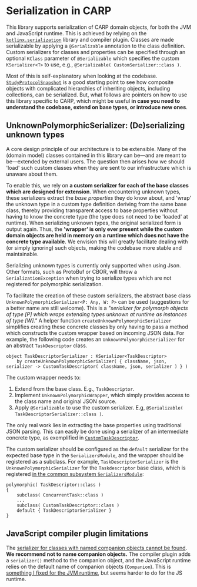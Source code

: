 # Serialization in CARP

This library supports serialization of CARP domain objects, for both the JVM and JavaScript runtime.
This is achieved by relying on the [`kotlinx.serialization`](https://github.com/Kotlin/kotlinx.serialization) library and compiler plugin.
Classes are made serializable by applying a `@Serializable` annotation to the class definition.
Custom serializers for classes and properties can be specified through an optional `KClass` parameter of `@Serializable` which specifies the custom `KSerializer<T>` to use, e.g., `@Serializable( CustomSerializer::class )`.

Most of this is self-explanatory when looking at the codebase. [`StudyProtocolSnapshot`](../carp.protocols.core/src/commonMain/kotlin/dk/cachet/carp/protocols/application/StudyProtocolSnapshot.kt) is a good starting point to see how composite objects with complicated hierarchies of inheriting objects, including collections, can be serialized.
But, what follows are pointers on how to use this library specific to CARP, which might be useful **in case you need to understand the codebase, extend on base types, or introduce new ones**.

## UnknownPolymorphicSerializer: (De)serializing unknown types

A core design principle of our architecture is to be extensible.
Many of the (domain model) classes contained in this library can be—and are meant to be—extended by external users.
The question then arises how we should 'load' such custom classes when they are sent to our infrastructure which is unaware about them.

To enable this, we rely on **a custom serializer for each of the base classes which are designed for extension**.
When encountering unknown types, these serializers extract the _base properties_ they do know about, and 'wrap' the unknown type in a custom type definition deriving from the same base class, thereby providing transparent access to base properties without having to know the concrete type (the type does not need to be 'loaded' at runtime).
When serializing unknown types, the original serialized form is output again.
Thus, the **'wrapper' is only ever present while the custom domain objects are held in memory on a runtime which does not have the concrete type available**.
We envision this will greatly facilitate dealing with (or simply ignoring) such objects, making the codebase more stable and maintainable.

Serializing unknown types is currently only supported when using Json.
Other formats, such as ProtoBuf or CBOR, will throw a `SerializationException` when trying to serialize types which are not registered for polymorphic serialization.

To facilitate the creation of these custom serializers, the abstract base class `UnknownPolymorphicSerializer<P: Any, W: P>` can be used (suggestions for a better name are still welcome).
This is a _"serializer for polymorph objects of type [P] which wraps extending types unknown at runtime as instances of type [W]."_
A helper function `createUnknownPolymorphicSerializer` simplifies creating these concrete classes by only having to pass a method which constructs the custom wrapper based on incoming JSON data.
For example, the following code creates an `UnknownPolymorphicSerializer` for an abstract `TaskDescriptor` class.

```
object TaskDescriptorSerializer : KSerializer<TaskDescriptor>
    by createUnknownPolymorphicSerializer( { className, json, serializer -> CustomTaskDescriptor( className, json, serializer ) } )
```

The custom wrapper needs to:

 1. Extend from the base class. E.g., `TaskDescriptor`.
 2. Implement `UnknownPolymorphicWrapper`, which simply provides access to the class name and original JSON source.
 3. Apply `@Serializable` to use the custom serializer. E.g, `@Serializable( TaskDescriptorSerializer::class )`.

The only real work lies in extracting the base properties using traditional JSON parsing.
This can easily be done using a serializer of an intermediate concrete type, as exemplified in [`CustomTaskDescriptor`](../carp.common/src/commonMain/kotlin/dk/cachet/carp/common/infrastructure/serialization/UnknownTaskSerializers.kt).

The custom serializer should be configured as the `default` serializer for the expected base type in the `SerializersModule`,
and the wrapper should be registered as a subclass.
For example, `TaskDescriptorSerializer` is the `UnknownPolymorphicSerializer` for the `Taskdescriptor` base class,
which is registered [in the common subsystem `SerializersModule`](../carp.common/src/commonMain/kotlin/dk/cachet/carp/common/infrastructure/serialization/Serialization.kt):
```
polymorphic( TaskDescriptor::class )
{
    subclass( ConcurrentTask::class )
    ...
    subclass( CustomTaskDescriptor::class )
    default { TaskDescriptorSerializer }
}
```

## JavaScript compiler plugin limitations

The [serializer for classes with named companion objects cannot be found](https://github.com/Kotlin/kotlinx.serialization/issues/226). **We recommend not to name companion objects.** The compiler plugin adds a `serializer()` method to the companion object, and the JavaScript runtime relies on the default name of companion objects (`Companion`). This is [something I fixed for the JVM runtime](https://github.com/Kotlin/kotlinx.serialization/pull/130), but seems harder to do for the JS runtime.